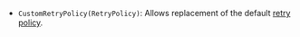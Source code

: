 * `CustomRetryPolicy(RetryPolicy)`: Allows replacement of the default [retry policy](https://docs.microsoft.com/en-us/dotnet/api/microsoft.servicebus.retrypolicy?view=azure-dotnet).